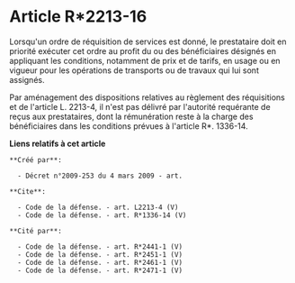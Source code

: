 # Article R*2213-16

Lorsqu'un ordre de réquisition de services est donné, le prestataire doit en priorité exécuter cet ordre au profit du ou des
bénéficiaires désignés en appliquant les conditions, notamment de prix et de tarifs, en usage ou en vigueur pour les
opérations de transports ou de travaux qui lui sont assignés. 

Par aménagement des dispositions relatives au règlement des réquisitions et de l'article L. 2213-4, il n'est pas délivré par
l'autorité requérante de reçus aux prestataires, dont la rémunération reste à la charge des bénéficiaires dans les conditions
prévues à l'article R*. 1336-14.

**Liens relatifs à cet article**

	**Créé par**:

	  - Décret n°2009-253 du 4 mars 2009 - art.

	**Cite**:

	  - Code de la défense. - art. L2213-4 (V)
	  - Code de la défense. - art. R*1336-14 (V)

	**Cité par**:

	  - Code de la défense. - art. R*2441-1 (V)
	  - Code de la défense. - art. R*2451-1 (V)
	  - Code de la défense. - art. R*2461-1 (V)
	  - Code de la défense. - art. R*2471-1 (V)
